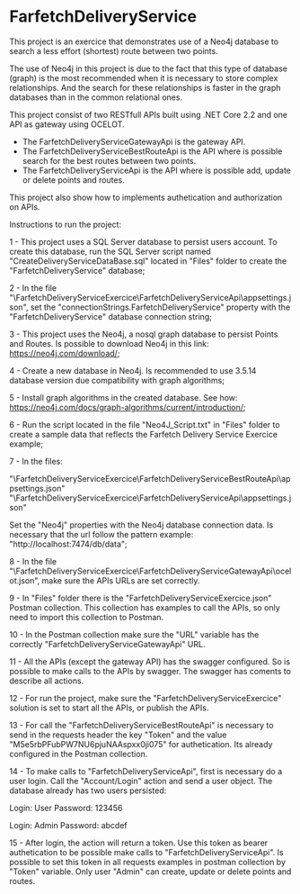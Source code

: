 # FarfetchDeliveryService

This project is an exercice that demonstrates use of a Neo4j database to search a less effort (shortest) route between two points.

The use of Neo4j in this project is due to the fact that this type of database (graph) is the most recommended when it is necessary to store complex relationships. And the search for these relationships is faster in the graph databases than in the common relational ones.

This project consist of two RESTfull APIs built using .NET Core 2.2 and one API as gateway using OCELOT.

- The FarfetchDeliveryServiceGatewayApi is the gateway API.
- The FarfetchDeliveryServiceBestRouteApi is the API where is possible search for the best routes between two points.
- The FarfetchDeliveryServiceApi is the API where is possible add, update or delete points and routes.

This project also show how to implements authetication and authorization on APIs.

Instructions to run the project:

1 - This project uses a SQL Server database to persist users account. To create this database, run the SQL Server script named "CreateDeliveryServiceDataBase.sql" located in "Files" folder to create the "FarfetchDeliveryService" database;

2 - In the file "\FarfetchDeliveryServiceExercice\FarfetchDeliveryServiceApi\appsettings.json", set the "connectionStrings.FarfetchDeliveryService" property with the "FarfetchDeliveryService" database connection string;

3 - This project uses the Neo4j, a nosql graph database to persist Points and Routes. Is possible to download Neo4j in this link:  https://neo4j.com/download/;

4 - Create a new database in Neo4j. Is recommended to use 3.5.14 database version due compatibility with graph algorithms;

5 - Install graph algorithms in the created database. See how: https://neo4j.com/docs/graph-algorithms/current/introduction/; 

6 - Run the script located in the file "Neo4J_Script.txt" in "Files" folder to create a sample data that reflects the Farfetch Delivery Service Exercice example;

7 - In the files:

"\FarfetchDeliveryServiceExercice\FarfetchDeliveryServiceBestRouteApi\appsettings.json" "\FarfetchDeliveryServiceExercice\FarfetchDeliveryServiceApi\appsettings.json"

Set the "Neo4j" properties with the Neo4j database connection data. Is necessary that the url follow the pattern example:  "http://localhost:7474/db/data";

8 - In the file "\FarfetchDeliveryServiceExercice\FarfetchDeliveryServiceGatewayApi\ocelot.json", make sure the APIs URLs are set correctly.

9 - In "Files" folder there is the "FarfetchDeliveryServiceExercice.json" Postman collection. This collection has examples to call the APIs, so only need to import this collection to Postman.

10 - In the Postman collection make sure the "URL" variable has the correctly "FarfetchDeliveryServiceGatewayApi" URL.

11 - All the APIs (except the gateway API) has the swagger configured. So is possible to make calls to the APIs by swagger. The swagger has coments to describe all actions.

12 - For run the project, make sure the "FarfetchDeliveryServiceExercice" solution is set to start all the APIs, or publish the APIs.   

13 - For call the "FarfetchDeliveryServiceBestRouteApi" is necessary to send in the requests header the key "Token" and the value "M5e5rbPFubPW7NU6pjuNAAspxx0ji075" for authetication. Its already configured in the Postman collection.

14 - To make calls to "FarfetchDeliveryServiceApi", first is necessary do a user login. Call the "Account/Login" action and send a user object. The database already has two users persisted:

Login: User
Password: 123456 

Login: Admin
Password: abcdef 

15 - After login, the action will return a token. Use this token as bearer authetication to be possible make calls to "FarfetchDeliveryServiceApi". Is possible to set this token in all requests examples in postman collection by "Token" variable. Only user "Admin" can create, update or delete points and routes.
